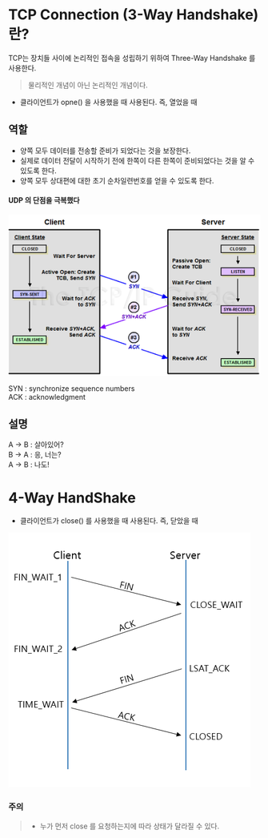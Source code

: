 # TCP Connection (3-Way Handshake) 란?
TCP는 장치들 사이에 논리적인 접속을 성립하기 위하여 Three-Way Handshake 를 사용한다.

> 물리적인 개념이 아닌 논리적인 개념이다.

- 클라이언트가 opne() 을 사용했을 때 사용된다.  즉, 열었을 때

## 역할
- 양쪽 모두 데이터를 전송할 준비가 되었다는 것을 보장한다.
- 실제로 데이터 전달이 시작하기 전에 한쪽이 다른 한쪽이 준비되었다는 것을 알 수 있도록 한다.
- 양쪽 모두 상대편에 대한 초기 순차일련번호를 얻을 수 있도록 한다.

#### UDP 의 단점을 극복했다

<img src="Image/../../Image/225A964D52F1BB6917.png">    

SYN : synchronize sequence numbers   
ACK : acknowledgment

## 설명 

A -> B : 살아있어?   
B -> A : 응, 너는?   
A -> B : 나도! 

# 4-Way HandShake

- 클라이언트가 close() 를 사용했을 때 사용된다. 즉, 닫았을 때

<img src="Image/../../Image/99CDF7445B5950990D.png">

### 주의
> - 누가 먼저 close 를 요청하는지에 따라 상태가 달라질 수 있다. 